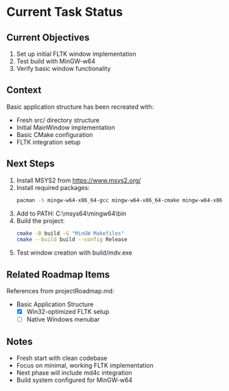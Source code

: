 # Current Task Status

## Current Objectives
1. Set up initial FLTK window implementation
2. Test build with MinGW-w64
3. Verify basic window functionality

## Context
Basic application structure has been recreated with:
- Fresh src/ directory structure
- Initial MainWindow implementation
- Basic CMake configuration
- FLTK integration setup

## Next Steps
1. Install MSYS2 from https://www.msys2.org/
2. Install required packages:
   ```bash
   pacman -S mingw-w64-x86_64-gcc mingw-w64-x86_64-cmake mingw-w64-x86_64-fltk make
   ```
3. Add to PATH: C:\msys64\mingw64\bin
4. Build the project:
   ```bash
   cmake -B build -G "MinGW Makefiles"
   cmake --build build --config Release
   ```
5. Test window creation with build/mdv.exe

## Related Roadmap Items
References from projectRoadmap.md:
- Basic Application Structure
  - [x] Win32-optimized FLTK setup
  - [ ] Native Windows menubar

## Notes
- Fresh start with clean codebase
- Focus on minimal, working FLTK implementation
- Next phase will include md4c integration
- Build system configured for MinGW-w64